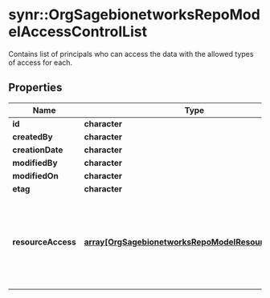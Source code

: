 # synr::OrgSagebionetworksRepoModelAccessControlList

Contains list of principals who can access the data with the allowed types of access for each.

## Properties
Name | Type | Description | Notes
------------ | ------------- | ------------- | -------------
**id** | **character** |  | [optional] 
**createdBy** | **character** |  | [optional] 
**creationDate** | **character** |  | [optional] 
**modifiedBy** | **character** |  | [optional] 
**modifiedOn** | **character** |  | [optional] 
**etag** | **character** |  | [optional] 
**resourceAccess** | [**array[OrgSagebionetworksRepoModelResourceAccess]**](org.sagebionetworks.repo.model.ResourceAccess.md) | The list of principals who can access the data with the allowed types of access for each. | [optional] 


